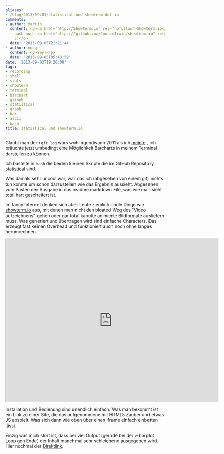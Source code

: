 ```yaml
---
aliases:
- /blog/2013/09/03/statistical-und-showterm-dot-io
comments:
- author: Martin
  content: <p><a href="http://Showterm.io" rel="nofollow">Showterm.io</a> ist zudem
    auch noch <a href="https://github.com/ConradIrwin/showterm.io" rel="nofollow">quelloffen</a>
    :)</p>
  date: '2013-09-03T22:21:44'
- author: noqqe
  content: <p>Yay!</p>
  date: '2013-09-05T05:43:59'
date: '2013-09-03T19:20:00'
tags:
- recording
- shell
- stats
- showterm
- terminal
- barchart
- github
- statistical
- graph
- bar
- ascii
- bash
title: statistical und showterm.io
---
```


Glaubt man dem `git log` wars wohl irgendwann 2011 als ich
[meinte](/blog/2011/04/14/statistical-statistiken-visualisieren-im-terminal/)
, ich bräuchte jetzt umbedingt eine Möglichkeit Barcharts in meinem
Terminal darstellen zu können.

Ich bastelte in `bash` die beiden kleinen Skripte die im GitHub Repository
[statistical](https://github.com/noqqe/statistical) sind.

Was damals sehr uncool war, war das ich (abgesehen von einem gif) nichts tun
konnte um schön darzustellen wie das Ergebnis aussieht. Abgesehen vom Pasten der
Ausgabe in das readme.markdown File, was wie man sieht total hart gescheitert
ist.

Im fancy Internet denken sich aber Leute ziemlich coole Dinge wie
[showterm.io](http://showterm.io) aus, mit denen man nicht den bloated Weg
des "Video aufzeichnens" gehen oder gar total kaputte animierte Bildformate
ausliefern muss. Was generiert und übertragen wird sind einfache
Characters. Das erzeugt fast keinen Overhead und funktioniert auch noch
ohne langes herumrechnen.

<iframe src="http://showterm.io/0d0f510cb43b206350679#fast" width="670" height="510"></iframe>

Installation und Bedienung sind unendlich einfach.
Was man bekommt ist ein Link zu einer Site, die das aufgenommene mit HTML5
Zauber und etwas JS abspielt. Was sich dann wie oben über einen iframe einfach
einbetten lässt.

Einzig was mich stört ist, dass bei viel Output (gerade bei der v-barplot Loop
gen Ende) der Inhalt manchmal sehr schleichend ausgegeben wird. Hier nochmal der
[Direktlink](http://showterm.io/0d0f510cb43b206350679).
